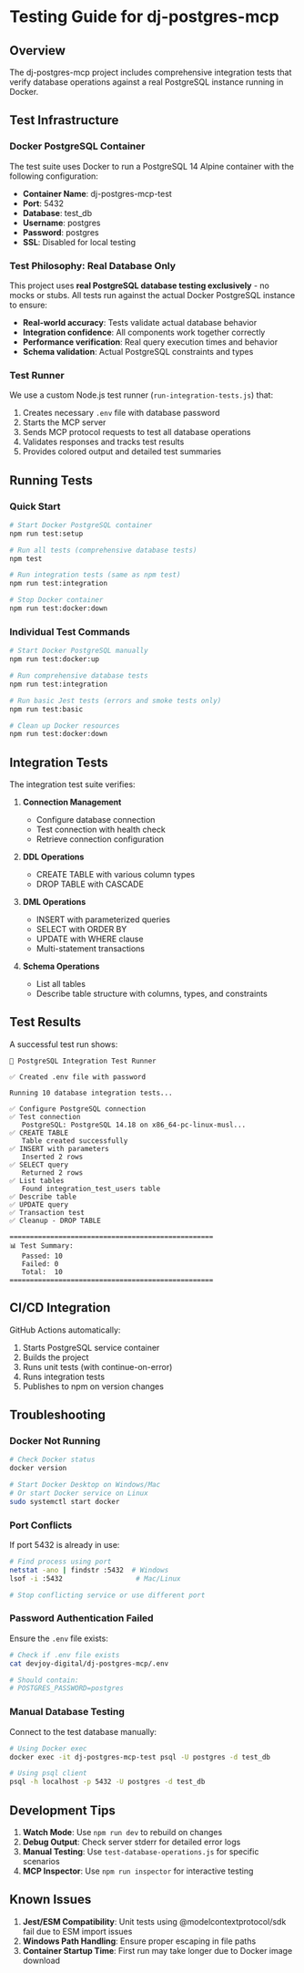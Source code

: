 # Testing Guide for dj-postgres-mcp

## Overview

The dj-postgres-mcp project includes comprehensive integration tests that verify database operations against a real PostgreSQL instance running in Docker.

## Test Infrastructure

### Docker PostgreSQL Container

The test suite uses Docker to run a PostgreSQL 14 Alpine container with the following configuration:

- **Container Name**: dj-postgres-mcp-test
- **Port**: 5432
- **Database**: test_db
- **Username**: postgres
- **Password**: postgres
- **SSL**: Disabled for local testing

### Test Philosophy: Real Database Only

This project uses **real PostgreSQL database testing exclusively** - no mocks or stubs. All tests run against the actual Docker PostgreSQL instance to ensure:

- **Real-world accuracy**: Tests validate actual database behavior
- **Integration confidence**: All components work together correctly  
- **Performance verification**: Real query execution times and behavior
- **Schema validation**: Actual PostgreSQL constraints and types

### Test Runner

We use a custom Node.js test runner (`run-integration-tests.js`) that:

1. Creates necessary `.env` file with database password
2. Starts the MCP server
3. Sends MCP protocol requests to test all database operations
4. Validates responses and tracks test results
5. Provides colored output and detailed test summaries

## Running Tests

### Quick Start

```bash
# Start Docker PostgreSQL container
npm run test:setup

# Run all tests (comprehensive database tests)
npm test

# Run integration tests (same as npm test)
npm run test:integration

# Stop Docker container
npm run test:docker:down
```

### Individual Test Commands

```bash
# Start Docker PostgreSQL manually
npm run test:docker:up

# Run comprehensive database tests
npm run test:integration

# Run basic Jest tests (errors and smoke tests only)
npm run test:basic

# Clean up Docker resources
npm run test:docker:down
```

## Integration Tests

The integration test suite verifies:

1. **Connection Management**
   - Configure database connection
   - Test connection with health check
   - Retrieve connection configuration

2. **DDL Operations**
   - CREATE TABLE with various column types
   - DROP TABLE with CASCADE

3. **DML Operations**
   - INSERT with parameterized queries
   - SELECT with ORDER BY
   - UPDATE with WHERE clause
   - Multi-statement transactions

4. **Schema Operations**
   - List all tables
   - Describe table structure with columns, types, and constraints

## Test Results

A successful test run shows:

```
🧪 PostgreSQL Integration Test Runner

✅ Created .env file with password

Running 10 database integration tests...

✅ Configure PostgreSQL connection
✅ Test connection
   PostgreSQL: PostgreSQL 14.18 on x86_64-pc-linux-musl...
✅ CREATE TABLE
   Table created successfully
✅ INSERT with parameters
   Inserted 2 rows
✅ SELECT query
   Returned 2 rows
✅ List tables
   Found integration_test_users table
✅ Describe table
✅ UPDATE query
✅ Transaction test
✅ Cleanup - DROP TABLE

==================================================
📊 Test Summary:
   Passed: 10
   Failed: 0
   Total:  10
==================================================
```

## CI/CD Integration

GitHub Actions automatically:

1. Starts PostgreSQL service container
2. Builds the project
3. Runs unit tests (with continue-on-error)
4. Runs integration tests
5. Publishes to npm on version changes

## Troubleshooting

### Docker Not Running

```bash
# Check Docker status
docker version

# Start Docker Desktop on Windows/Mac
# Or start Docker service on Linux
sudo systemctl start docker
```

### Port Conflicts

If port 5432 is already in use:

```bash
# Find process using port
netstat -ano | findstr :5432  # Windows
lsof -i :5432                  # Mac/Linux

# Stop conflicting service or use different port
```

### Password Authentication Failed

Ensure the `.env` file exists:

```bash
# Check if .env file exists
cat devjoy-digital/dj-postgres-mcp/.env

# Should contain:
# POSTGRES_PASSWORD=postgres
```

### Manual Database Testing

Connect to the test database manually:

```bash
# Using Docker exec
docker exec -it dj-postgres-mcp-test psql -U postgres -d test_db

# Using psql client
psql -h localhost -p 5432 -U postgres -d test_db
```

## Development Tips

1. **Watch Mode**: Use `npm run dev` to rebuild on changes
2. **Debug Output**: Check server stderr for detailed error logs
3. **Manual Testing**: Use `test-database-operations.js` for specific scenarios
4. **MCP Inspector**: Use `npm run inspector` for interactive testing

## Known Issues

1. **Jest/ESM Compatibility**: Unit tests using @modelcontextprotocol/sdk fail due to ESM import issues
2. **Windows Path Handling**: Ensure proper escaping in file paths
3. **Container Startup Time**: First run may take longer due to Docker image download